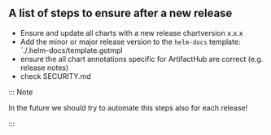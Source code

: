 ## A list of steps to ensure after a new release
- Ensure and update all charts with a new release chartversion x.x.x
- Add the minor or major release version to the `helm-docs` template: `./.helm-docs/template.gotmpl
- ensure the all chart annotations specific for ArtifactHub are correct (e.g. release notes)
- check SECURITY.md

::: Note

In the future we should try to automate this steps also for each release!

:::